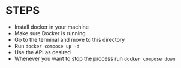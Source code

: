 # STEPS
- Install docker in your machine
- Make sure Docker is running
- Go to the terminal and move to this directory
- Run `docker compose up -d`
- Use the API as desired
- Whenever you want to stop the process run `docker compose down`